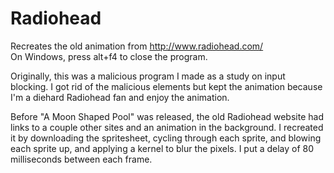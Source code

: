 # Radiohead
Recreates the old animation from http://www.radiohead.com/ <br>
On Windows, press alt+f4 to close the program.

Originally, this was a malicious program I made as a study on input blocking. I got rid of the malicious elements but kept the animation because I'm a diehard Radiohead fan and enjoy the animation. 

Before "A Moon Shaped Pool" was released, the old Radiohead website had links to a couple other sites and an animation in the background. I recreated it by downloading the spritesheet, cycling through each sprite, and blowing each sprite up, and applying a kernel to blur the pixels. I put a delay of 80 milliseconds between each frame.
